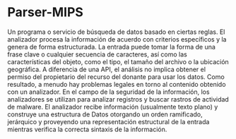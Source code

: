 # Parser-MIPS
Un programa o servicio de búsqueda de datos basado en ciertas reglas. El analizador procesa la información de acuerdo con criterios específicos y la genera de forma estructurada. La entrada puede tomar la forma de una frase clave o cualquier secuencia de caracteres, así como las características del objeto, como el tipo, el tamaño del archivo o la ubicación geográfica. 
A diferencia de una API, el análisis no implica obtener el permiso del propietario del recurso del donante para usar los datos. Como resultado, a menudo hay problemas legales en torno al contenido obtenido con un analizador. 
En el campo de la seguridad de la información, los analizadores se utilizan para analizar registros y buscar rastros de actividad de malware. 
El analizador recibe información (usualmente texto plano) y construye una estructura de Datos otorgando un orden ramificado, jerárquico y proveyendo una representación estructural de la entrada mientras verifica la correcta sintaxis de la información. 
